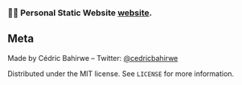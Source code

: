 ### 🎉📖 Personal Static Website [website](https://cedricbahirwe.github.io/).

## Meta

Made by Cédric Bahirwe – Twitter: [@cedricbahirwe](https://twitter.com/cedricbahirwe)

Distributed under the MIT license. See ``LICENSE`` for more information.
